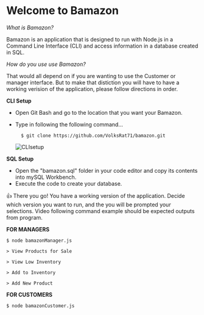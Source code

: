 # Welcome to Bamazon

*What is Bamazon?*

Bamazon is an application that is designed to run with Node.js in a Command Line Interface (CLI) and access information in a database created in SQL. 

*How do you use use Bamazon?*

That would all depend on if you are wanting to use the Customer or manager interface. But to make that distiction you will have to have a working verision of the application, please follow directions in order.

**CLI Setup**	

* Open Git Bash and go to the location that you want your Bamazon.
* Type in following the following command...
		
		$ git clone https://github.com/VolksRat71/bamazon.git

	![CLIsetup](./example_video/clone.gif)

**SQL Setup**

* Open the "bamazon.sql" folder in your code editor and copy its contents into mySQL Workbench.
* Execute the code to create your database.


👍 There you go! You have a working version of the application. Decide which version you want to run, and the you will be prompted your selections. Video following command example should be expected outputs from program.

**FOR MANAGERS**

	$ node bamazonManager.js

	> View Products for Sale

	> View Low Inventory

	> Add to Inventory

	> Add New Product


**FOR CUSTOMERS**

	$ node bamazonCustomer.js



